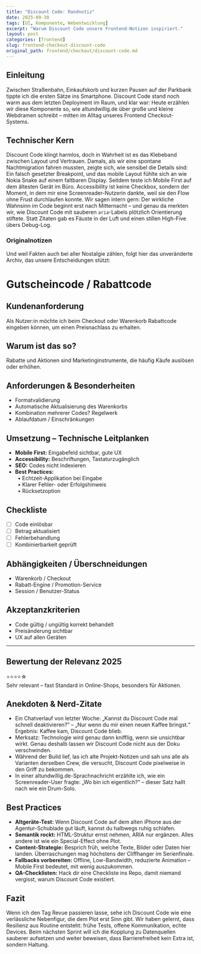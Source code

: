 ```yaml
---
title: "Discount Code: Randnotiz"
date: 2025-09-30
tags: [UI, Komponente, Webentwicklung]
excerpt: "Warum Discount Code unsere Frontend-Notizen inspiriert."
layout: post
categories: [frontend]
slug: frontend-checkout-discount-code
original_path: frontend/checkout/discount-code.md
---
```


## Einleitung
Zwischen Straßenbahn, Einkaufskorb und kurzen Pausen auf der Parkbank tippte ich die ersten Sätze ins Smartphone. Discount Code stand noch warm aus dem letzten Deployment im Raum, und klar war: Heute erzählen wir diese Komponente so, wie altundwillig.de über große und kleine Webdramen schreibt – mitten im Alltag unseres Frontend Checkout-Systems.

## Technischer Kern
Discount Code klingt harmlos, doch in Wahrheit ist es das Klebeband zwischen Layout und Vertrauen. Damals, als wir eine spontane Nachtmigration fahren mussten, zeigte sich, wie sensibel die Details sind: Ein falsch gesetzter Breakpoint, und das mobile Layout fühlte sich an wie Nokia Snake auf einem faltbaren Display. Seitdem teste ich Mobile First auf dem ältesten Gerät im Büro. Accessibility ist keine Checkbox, sondern der Moment, in dem mir eine Screenreader-Nutzerin dankte, weil sie den Flow ohne Frust durchlaufen konnte. Wir sagen intern gern: Der wirkliche Wahnsinn im Code beginnt erst nach Mitternacht – und genau da merkten wir, wie Discount Code mit sauberen `aria`-Labels plötzlich Orientierung stiftete. Statt Zitaten gab es Fäuste in der Luft und einen stillen High-Five übers Debug-Log.

### Originalnotizen
Und weil Fakten auch bei aller Nostalgie zählen, folgt hier das unveränderte Archiv, das unsere Entscheidungen stützt:
# Gutscheincode / Rabattcode

## Kundenanforderung  
Als Nutzer:in möchte ich beim Checkout oder Warenkorb Rabattcode eingeben können, um einen Preisnachlass zu erhalten.

## Warum ist das so?  
Rabatte und Aktionen sind Marketinginstrumente, die häufig Käufe auslösen oder erhöhen.

## Anforderungen & Besonderheiten  
- Formatvalidierung  
- Automatische Aktualisierung des Warenkorbs  
- Kombination mehrerer Codes? Regelwerk  
- Ablaufdatum / Einschränkungen  

## Umsetzung – Technische Leitplanken  
- **Mobile First:** Eingabefeld sichtbar, gute UX  
- **Accessibility:** Beschriftungen, Tastaturzugänglich  
- **SEO:** Codes nicht indexieren  
- **Best Practices:**  
 • Echtzeit-Applikation bei Eingabe  
 • Klarer Fehler- oder Erfolgshinweis  
 • Rücksetzoption  

## Checkliste  
- [ ] Code einlösbar  
- [ ] Betrag aktualisiert  
- [ ] Fehlerbehandlung  
- [ ] Kombinierbarkeit geprüft  

## Abhängigkeiten / Überschneidungen  
- Warenkorb / Checkout  
- Rabatt-Engine / Promotion-Service  
- Session / Benutzer-Status  

## Akzeptanzkriterien  
- Code gültig / ungültig korrekt behandelt  
- Preisänderung sichtbar  
- UX auf allen Geräten  

---

## Bewertung der Relevanz 2025  
⭐⭐⭐⭐☆  
Sehr relevant – fast Standard in Online-Shops, besonders für Aktionen.

## Anekdoten & Nerd-Zitate
- Ein Chatverlauf von letzter Woche: „Kannst du Discount Code mal schnell deaktivieren?“ – „Nur wenn du mir einen neuen Kaffee bringst.“ Ergebnis: Kaffee kam, Discount Code blieb.
- Merksatz: Technologie wird genau dann knifflig, wenn sie unsichtbar wirkt. Genau deshalb lassen wir Discount Code nicht aus der Doku verschwinden.
- Während der Build lief, las ich alte Projekt-Notizen und sah uns alle als Varianten derselben Crew, die versucht, Discount Code pixelweise in den Griff zu bekommen.
- In einer altundwillig.de-Sprachnachricht erzählte ich, wie ein Screenreader-User fragte: „Wo bin ich eigentlich?“ – dieser Satz hallt nach wie ein Drum-Solo.

## Best Practices
- **Altgeräte-Test:** Wenn Discount Code auf dem alten iPhone aus der Agentur-Schublade gut läuft, kannst du halbwegs ruhig schlafen.
- **Semantik rockt:** HTML-Struktur ernst nehmen, ARIA nur ergänzen. Alles andere ist wie ein Special-Effect ohne Plot.
- **Content-Strategie:** Besprich früh, welche Texte, Bilder oder Daten hier landen. Überraschungen mag höchstens der Cliffhanger im Serienfinale.
- **Fallbacks vorbereiten:** Offline, Low-Bandwidth, reduzierte Animation – Mobile First bedeutet, mit wenig auszukommen.
- **QA-Checklisten:** Hack dir eine Checkliste ins Repo, damit niemand vergisst, warum Discount Code existiert.

## Fazit
Wenn ich den Tag Revue passieren lasse, sehe ich Discount Code wie eine verlässliche Nebenfigur, die dem Plot erst Sinn gibt. Wir haben gelernt, dass Resilienz aus Routine entsteht: frühe Tests, offene Kommunikation, echte Devices. Beim nächsten Sprint will ich die Kopplung zu Datenquellen sauberer aufsetzen und weiter beweisen, dass Barrierefreiheit kein Extra ist, sondern Haltung.
